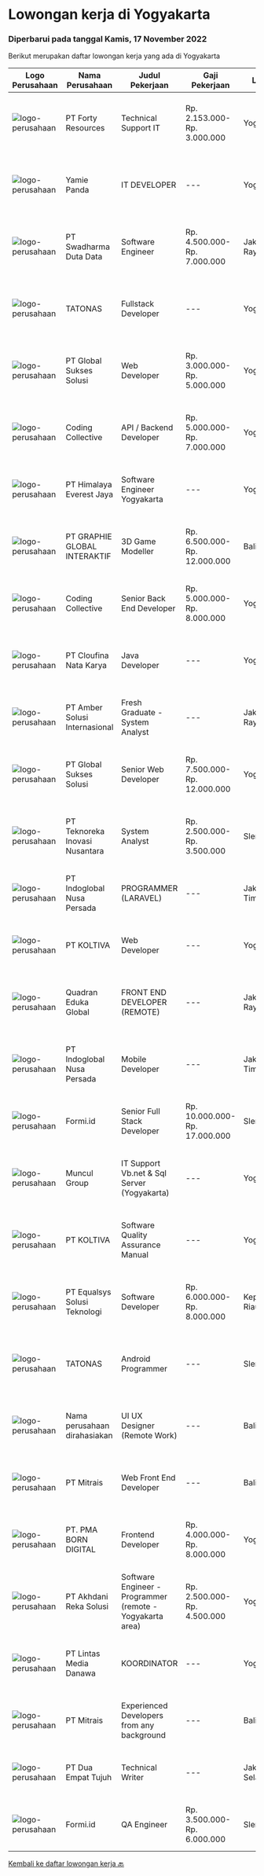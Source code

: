 
  # Lowongan kerja di Yogyakarta

  ### Diperbarui pada tanggal Kamis, 17 November 2022

  Berikut merupakan daftar lowongan kerja yang ada di Yogyakarta

  |Logo Perusahaan | Nama Perusahaan | Judul Pekerjaan | Gaji Pekerjaan | Lokasi | Deskripsi | Tanggal diunggah | Pranala |
  | -------------- | --------------- | --------------- | --------- | --------- | -------------- | ------- | ----------- |
  |![logo-perusahaan](https://image-service-cdn.seek.com.au/60b34d92c1845d2862d77ea80c551598b9561ff0/ee4dce1061f3f616224767ad58cb2fc751b8d2dc)|PT Forty Resources|Technical Support IT|Rp. 2.153.000-Rp. 3.000.000|Yogyakarta|Job requirements: Pendidikan minimal SMK jurusan komputer/teknik komputer jaringan Memiliki pengalaman di bidang Call Center minimal 1 tahun Mampu...|Selasa, 15 November 2022|https://www.jobstreet.co.id/id/job/technical-support-it-4107584?token=0~5b6a2747-9ade-4021-8fcf-94a78bb79724&sectionRank=1&jobId=jobstreet-id-job-4107584|
|![logo-perusahaan](https://image-service-cdn.seek.com.au/6abea3c03368b432db997daf6515a22a0f22e747/ee4dce1061f3f616224767ad58cb2fc751b8d2dc)|Yamie Panda|IT DEVELOPER|---|Yogyakarta|kami membutuhkan kandidat untuk menempati posisi IT DEVELOPER, Kualifikasi yang kami butuhkan adalah : Pendidikan min DIII/S1 Memiliki pengalaman yang...|Selasa, 15 November 2022|https://www.jobstreet.co.id/id/job/it-developer-4087360?token=0~5b6a2747-9ade-4021-8fcf-94a78bb79724&sectionRank=2&jobId=jobstreet-id-job-4087360|
|![logo-perusahaan](https://image-service-cdn.seek.com.au/0f683dc67275bb803453d1e92fb7cd7b12b824b6/ee4dce1061f3f616224767ad58cb2fc751b8d2dc)|PT Swadharma Duta Data|Software Engineer|Rp. 4.500.000-Rp. 7.000.000|Jakarta Raya|Kualifikasi Pekerjaan : Pendidikan minimum D3/S1 Jurusan IT Menguasai salah satu bahasan pemograman dibawah ini : Java, C, C++, PHP, Phyton, Basic,...|Rabu, 16 November 2022|https://www.jobstreet.co.id/id/job/software-engineer-4108012?token=0~5b6a2747-9ade-4021-8fcf-94a78bb79724&sectionRank=3&jobId=jobstreet-id-job-4108012|
|![logo-perusahaan](https://image-service-cdn.seek.com.au/c11a880d3f602bfdd1266c82a04713974d447cb3/ee4dce1061f3f616224767ad58cb2fc751b8d2dc)|TATONAS|Fullstack Developer|---|Yogyakarta|Pendidikan D3 atau S1 Ilmu komputer, Teknik Komputer, Teknologi Informasi atau yang setara Berpengalaman Develop C# Windows Applications Berpengalaman...|Rabu, 16 November 2022|https://www.jobstreet.co.id/id/job/fullstack-developer-4096611?token=0~5b6a2747-9ade-4021-8fcf-94a78bb79724&sectionRank=4&jobId=jobstreet-id-job-4096611|
|![logo-perusahaan](https://image-service-cdn.seek.com.au/186a9ca97c9050b5f74b9d52c29d1295c842cef8/ee4dce1061f3f616224767ad58cb2fc751b8d2dc)|PT Global Sukses Solusi|Web Developer|Rp. 3.000.000-Rp. 5.000.000|Yogyakarta|Job Summary Ensure website display compatibility between browsers, platforms and others. Maintain and create a wordpress. Responsible for the...|Kamis, 17 November 2022|https://www.jobstreet.co.id/id/job/web-developer-4109774?token=0~5b6a2747-9ade-4021-8fcf-94a78bb79724&sectionRank=5&jobId=jobstreet-id-job-4109774|
|![logo-perusahaan](https://image-service-cdn.seek.com.au/24a7297959412a4000416265921f6daa6368513d/ee4dce1061f3f616224767ad58cb2fc751b8d2dc)|Coding Collective|API / Backend Developer|Rp. 5.000.000-Rp. 7.000.000|Yogyakarta|Qualification Minimum 2 years experience and has strong skill in PHP and Node Js with object-oriented programming RESTful services and PHP or Node Js,...|Rabu, 16 November 2022|https://www.jobstreet.co.id/id/job/api-backend-developer-4088784?token=0~5b6a2747-9ade-4021-8fcf-94a78bb79724&sectionRank=6&jobId=jobstreet-id-job-4088784|
|![logo-perusahaan](https://image-service-cdn.seek.com.au/918057ce7efa9e47b516240b9a1604a6c65ba38c/ee4dce1061f3f616224767ad58cb2fc751b8d2dc)|PT Himalaya Everest Jaya|Software Engineer Yogyakarta|---|Yogyakarta|Job Description : Explore new technology Build reusable code &amp; libraries for future use Collaborate develop new feature Apply Backend best...|Rabu, 16 November 2022|https://www.jobstreet.co.id/id/job/software-engineer-yogyakarta-4088654?token=0~5b6a2747-9ade-4021-8fcf-94a78bb79724&sectionRank=7&jobId=jobstreet-id-job-4088654|
|![logo-perusahaan](https://image-service-cdn.seek.com.au/f9a751ea24d68e4658d0eb7882e2db58a9b95cb0/ee4dce1061f3f616224767ad58cb2fc751b8d2dc)|PT GRAPHIE GLOBAL INTERAKTIF|3D Game Modeller|Rp. 6.500.000-Rp. 12.000.000|Bali|Job Responsibilities: Creating 3D Model character for game Smoothing a 3D file Editing 3D File UV Unwrap texturing Humanoid Rigging Required Software...|Rabu, 16 November 2022|https://www.jobstreet.co.id/id/job/3d-game-modeller-4095478?token=0~5b6a2747-9ade-4021-8fcf-94a78bb79724&sectionRank=8&jobId=jobstreet-id-job-4095478|
|![logo-perusahaan](https://image-service-cdn.seek.com.au/24a7297959412a4000416265921f6daa6368513d/ee4dce1061f3f616224767ad58cb2fc751b8d2dc)|Coding Collective|Senior Back End Developer|Rp. 5.000.000-Rp. 8.000.000|Yogyakarta|This position is only open for On-Site Working in Yogyakarta. There is no Remote working opportunity right now.Posisi ini hanya terbuka untuk...|Rabu, 16 November 2022|https://www.jobstreet.co.id/id/job/senior-back-end-developer-4096064?token=0~5b6a2747-9ade-4021-8fcf-94a78bb79724&sectionRank=9&jobId=jobstreet-id-job-4096064|
|![logo-perusahaan](https://image-service-cdn.seek.com.au/ca21f2fbbb45acc1df5928e0c6593328d65716d4/ee4dce1061f3f616224767ad58cb2fc751b8d2dc)|PT Cloufina Nata Karya|Java Developer|---|Yogyakarta|Kualifikasi : Memiliki Pengalaman mengembangkan Restful API dengan Java Spring Boot. Memiliki pengalaman implementasi menggunakan JPA Memiliki...|Rabu, 16 November 2022|https://www.jobstreet.co.id/id/job/java-developer-4095385?token=0~5b6a2747-9ade-4021-8fcf-94a78bb79724&sectionRank=10&jobId=jobstreet-id-job-4095385|
|![logo-perusahaan](https://i.ibb.co/sqvTCh9/112815900-stock-vector-no-image-available-icon-flat-vector.webp)|PT Amber Solusi Internasional|Fresh Graduate - System Analyst|---|Jakarta Raya|If you are in IT industry, you know what this role is.This is not Business Development / Sales role, please read the details before you click Apply...|Senin, 14 November 2022|https://www.jobstreet.co.id/id/job/fresh-graduate-system-analyst-4105288?token=0~5b6a2747-9ade-4021-8fcf-94a78bb79724&sectionRank=11&jobId=jobstreet-id-job-4105288|
|![logo-perusahaan](https://siva.jsstatic.com/id/50692/images/logo/50692_logo_0_984851.jpg)|PT Global Sukses Solusi|Senior Web Developer|Rp. 7.500.000-Rp. 12.000.000|Yogyakarta|Mengembangkan user interface web dan komponen yang ada di dalamnya sesuai dengan workflow ReactJs dan best practice-nya Membuat library dan komponen...|Kamis, 17 November 2022|https://www.jobstreet.co.id/id/job/senior-web-developer-4109845?token=0~5b6a2747-9ade-4021-8fcf-94a78bb79724&sectionRank=12&jobId=jobstreet-id-job-4109845|
|![logo-perusahaan](https://image-service-cdn.seek.com.au/370753df32a63d42ef3e1c984e257f5411849200/ee4dce1061f3f616224767ad58cb2fc751b8d2dc)|PT Teknoreka Inovasi Nusantara|System Analyst|Rp. 2.500.000-Rp. 3.500.000|Sleman|System Analyst: Memahami konsep microservice Bisa membuat TSD (sequence diagram, erd, archtecture, dll) Bisa membuat api blueprint Memahami cara kerja...|Selasa, 15 November 2022|https://www.jobstreet.co.id/id/job/system-analyst-4107760?token=0~5b6a2747-9ade-4021-8fcf-94a78bb79724&sectionRank=13&jobId=jobstreet-id-job-4107760|
|![logo-perusahaan](https://image-service-cdn.seek.com.au/0ba6ab36a0674ceb23207d1d5f815ab820fda7d3/ee4dce1061f3f616224767ad58cb2fc751b8d2dc)|PT Indoglobal Nusa Persada|PROGRAMMER (LARAVEL)|---|Jakarta Timur|Job Description Participate in a web-based application project Perform testing and create technical documentation Create a work plan and existing...|Senin, 14 November 2022|https://www.jobstreet.co.id/id/job/programmer-laravel-4106007?token=0~5b6a2747-9ade-4021-8fcf-94a78bb79724&sectionRank=14&jobId=jobstreet-id-job-4106007|
|![logo-perusahaan](https://image-service-cdn.seek.com.au/5d7e205da00a5c38a72ad1f42b20efd19fc53c25/ee4dce1061f3f616224767ad58cb2fc751b8d2dc)|PT KOLTIVA|Web Developer|---|Yogyakarta|Job Overview We are looking to hire Web Developer to join our development team. You will take responsibility for the central roles for building...|Senin, 14 November 2022|https://www.jobstreet.co.id/id/job/web-developer-4105926?token=0~5b6a2747-9ade-4021-8fcf-94a78bb79724&sectionRank=15&jobId=jobstreet-id-job-4105926|
|![logo-perusahaan](https://image-service-cdn.seek.com.au/b874926e55490e0f093b583660f8142a31fe9671/ee4dce1061f3f616224767ad58cb2fc751b8d2dc)|Quadran Eduka Global|FRONT END DEVELOPER (REMOTE)|---|Jakarta Raya|Kualifikasi: Pendidikan S1 Teknik Informatika/Sistem Informasi Pengalaman minimal 1 tahun dengan Bahasa Pemrograman PHP, Web Services, HTML,...|Senin, 14 November 2022|https://www.jobstreet.co.id/id/job/front-end-developer-remote-4105929?token=0~5b6a2747-9ade-4021-8fcf-94a78bb79724&sectionRank=16&jobId=jobstreet-id-job-4105929|
|![logo-perusahaan](https://image-service-cdn.seek.com.au/b6e9bd0de7f7ffe4885a656ac8c178fb93f1bcad/ee4dce1061f3f616224767ad58cb2fc751b8d2dc)|PT Indoglobal Nusa Persada|Mobile Developer|---|Jakarta Timur|Job Description &amp; Responsibility Develop mobile application ( Dart / Flutter) Convert the defined UX/UX screen mockup (Figma) into a working...|Rabu, 16 November 2022|https://www.jobstreet.co.id/id/job/mobile-developer-4108930?token=0~5b6a2747-9ade-4021-8fcf-94a78bb79724&sectionRank=17&jobId=jobstreet-id-job-4108930|
|![logo-perusahaan](https://image-service-cdn.seek.com.au/0c1d2fa6ff91b2869237af2119a89c7674b2ce3c/ee4dce1061f3f616224767ad58cb2fc751b8d2dc)|Formi.id|Senior Full Stack Developer|Rp. 10.000.000-Rp. 17.000.000|Sleman|We believe that oral care should be accessible to everyone, no matter where you live or how much money you make. Formi is a health-tech startup in its...|Selasa, 15 November 2022|https://www.jobstreet.co.id/id/job/senior-full-stack-developer-4088085?token=0~5b6a2747-9ade-4021-8fcf-94a78bb79724&sectionRank=18&jobId=jobstreet-id-job-4088085|
|![logo-perusahaan](https://image-service-cdn.seek.com.au/69fde52f2034077fc0aa6e4838ef59b60c6d2d28/ee4dce1061f3f616224767ad58cb2fc751b8d2dc)|Muncul Group|IT Support Vb.net & Sql Server (Yogyakarta)|---|Yogyakarta|Deskripsi Pekerjaan : Mahir menggunakan bahasa pemrograman VB NET Desktop maupun Web (ASP.NET) Mahir menggunakan bahasa pemrograman SQL khususnya...|Jumat, 11 November 2022|https://www.jobstreet.co.id/id/job/it-support-vb.net-sql-server-yogyakarta-4091109?token=0~5b6a2747-9ade-4021-8fcf-94a78bb79724&sectionRank=19&jobId=jobstreet-id-job-4091109|
|![logo-perusahaan](https://image-service-cdn.seek.com.au/09a8d42d038e7aa97b9cf3472a672c61e3bc0a79/ee4dce1061f3f616224767ad58cb2fc751b8d2dc)|PT KOLTIVA|Software Quality Assurance Manual|---|Yogyakarta|Job Description Software Quality Assurance Engineer Manual is responsible for ensuring application quality on Koltiva and creating test scenarios as...|Senin, 14 November 2022|https://www.jobstreet.co.id/id/job/software-quality-assurance-manual-4105914?token=0~5b6a2747-9ade-4021-8fcf-94a78bb79724&sectionRank=20&jobId=jobstreet-id-job-4105914|
|![logo-perusahaan](https://image-service-cdn.seek.com.au/c1409eaf4b49b8bb5e19954b6a939af5d65f80f2/ee4dce1061f3f616224767ad58cb2fc751b8d2dc)|PT Equalsys Solusi Teknologi|Software Developer|Rp. 6.000.000-Rp. 8.000.000|Kepulauan Riau|RESPONSIBILITIES·        Develop web based software solutions·        Test code/software to ensure high quality solutions·        Work with various...|Sabtu, 12 November 2022|https://www.jobstreet.co.id/id/job/software-developer-4091950?token=0~5b6a2747-9ade-4021-8fcf-94a78bb79724&sectionRank=21&jobId=jobstreet-id-job-4091950|
|![logo-perusahaan](https://image-service-cdn.seek.com.au/4288b082773880938e2eff9b757c4c15b9e9b4f7/ee4dce1061f3f616224767ad58cb2fc751b8d2dc)|TATONAS|Android Programmer|---|Sleman|Kualifikasi: Pendidikan D3 atau S1 Ilmu Komputer, Teknik Komputer, Teknologi Informasi atau yang setara Menguasai MySQL Server Pengalaman minimal 2...|Selasa, 15 November 2022|https://www.jobstreet.co.id/id/job/android-programmer-4087346?token=0~5b6a2747-9ade-4021-8fcf-94a78bb79724&sectionRank=22&jobId=jobstreet-id-job-4087346|
|![logo-perusahaan](https://i.ibb.co/sqvTCh9/112815900-stock-vector-no-image-available-icon-flat-vector.webp)|Nama perusahaan dirahasiakan|UI UX Designer (Remote Work)|---|Bali|We are looking for UI/UX Designers to join our in-house product development team.Responsibilities include gathering user requirements, designing...|Senin, 14 November 2022|https://www.jobstreet.co.id/id/job/ui-ux-designer-remote-work-4104972?token=0~5b6a2747-9ade-4021-8fcf-94a78bb79724&sectionRank=23&jobId=jobstreet-id-job-4104972|
|![logo-perusahaan](https://image-service-cdn.seek.com.au/969b0c47f133a1e0155056a5d964c63953dd6304/ee4dce1061f3f616224767ad58cb2fc751b8d2dc)|PT Mitrais|Web Front End Developer|---|Bali|Build your Career with Mitrais! We're looking for Web Front End Developer to be part of our team. What will you be doing?  Coding high-quality...|Senin, 14 November 2022|https://www.jobstreet.co.id/id/job/web-front-end-developer-4104350?token=0~5b6a2747-9ade-4021-8fcf-94a78bb79724&sectionRank=24&jobId=jobstreet-id-job-4104350|
|![logo-perusahaan](https://image-service-cdn.seek.com.au/b06d4c41949c7f6fab191a47bd15ecde816cdbde/ee4dce1061f3f616224767ad58cb2fc751b8d2dc)|PT. PMA BORN DIGITAL|Frontend Developer|Rp. 4.000.000-Rp. 8.000.000|Yogyakarta|We are looking for a frontend developer: You have expert knowledge of JavaScript, HTML/CSS and CSS preprocessors (SASS) You have experience with...|Sabtu, 12 November 2022|https://www.jobstreet.co.id/id/job/frontend-developer-4092073?token=0~5b6a2747-9ade-4021-8fcf-94a78bb79724&sectionRank=25&jobId=jobstreet-id-job-4092073|
|![logo-perusahaan](https://image-service-cdn.seek.com.au/209145b20f81b061085e061c426f6bfc67f9b961/ee4dce1061f3f616224767ad58cb2fc751b8d2dc)|PT Akhdani Reka Solusi|Software Engineer - Programmer (remote - Yogyakarta area)|Rp. 2.500.000-Rp. 4.500.000|Yogyakarta|Keuntungan Junior level / fresh grad sedang cari pengalaman kerja? Tempat kerja yang mendidik team atas kerja keras dan kreativitas? dan bekerja...|Jumat, 11 November 2022|https://www.jobstreet.co.id/id/job/software-engineer-programmer-remote-yogyakarta-area-4102711?token=0~5b6a2747-9ade-4021-8fcf-94a78bb79724&sectionRank=26&jobId=jobstreet-id-job-4102711|
|![logo-perusahaan](https://image-service-cdn.seek.com.au/4cc5b4edd8a09fb41741a122f57ee79a81b9a89e/ee4dce1061f3f616224767ad58cb2fc751b8d2dc)|PT Lintas Media Danawa|KOORDINATOR|---|Yogyakarta|Kualifikasi: Sehat jasmani dan rohani b. Usia maksimal 35 Tahun pada saat recruitmen Pendidikan minimum SMK telekomunikasi jaringan Berpengalaman atau...|Kamis, 10 November 2022|https://www.jobstreet.co.id/id/job/koordinator-4088680?token=0~5b6a2747-9ade-4021-8fcf-94a78bb79724&sectionRank=27&jobId=jobstreet-id-job-4088680|
|![logo-perusahaan](https://image-service-cdn.seek.com.au/969b0c47f133a1e0155056a5d964c63953dd6304/ee4dce1061f3f616224767ad58cb2fc751b8d2dc)|PT Mitrais|Experienced Developers from any background|---|Bali|Build your Career with Mitrais ! We're looking for experienced Software Engineers from any background to be part of our team. What will you be doing? ...|Senin, 14 November 2022|https://www.jobstreet.co.id/id/job/experienced-developers-from-any-background-4104343?token=0~5b6a2747-9ade-4021-8fcf-94a78bb79724&sectionRank=28&jobId=jobstreet-id-job-4104343|
|![logo-perusahaan](https://image-service-cdn.seek.com.au/d2d3884bcbeff9e992cca4e05452eaf9f393eaeb/ee4dce1061f3f616224767ad58cb2fc751b8d2dc)|PT Dua Empat Tujuh|Technical Writer|---|Jakarta Selatan|DUTIES: Perform all assigned writing tasks: Organizes, develops, and composer clear, concise and readable technical documents that may include...|Jumat, 11 November 2022|https://www.jobstreet.co.id/id/job/technical-writer-4083393?token=0~5b6a2747-9ade-4021-8fcf-94a78bb79724&sectionRank=29&jobId=jobstreet-id-job-4083393|
|![logo-perusahaan](https://image-service-cdn.seek.com.au/569405e6a7a8416e0e43d7f858d33642dfd2f858/ee4dce1061f3f616224767ad58cb2fc751b8d2dc)|Formi.id|QA Engineer|Rp. 3.500.000-Rp. 6.000.000|Sleman|We believe that oral care should be accessible to everyone, no matter where you live or how much money you make. Formi is a health-tech startup in its...|Jumat, 11 November 2022|https://www.jobstreet.co.id/id/job/qa-engineer-4103263?token=0~5b6a2747-9ade-4021-8fcf-94a78bb79724&sectionRank=30&jobId=jobstreet-id-job-4103263|


  [Kembali ke daftar lowongan kerja 🔙](../README.md#daftar-lowongan-kerja)
  